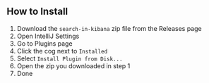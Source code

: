 ## How to Install
1. Download the `search-in-kibana` zip file from the Releases page
2. Open IntelliJ Settings
3. Go to Plugins page
4. Click the cog next to `Installed`
5. Select `Install Plugin from Disk...`
6. Open the zip you downloaded in step 1
7. Done
